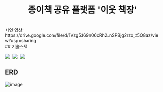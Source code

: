 <h1 align="center">종이책 공유 플랫폼 '이웃 책장'</h1><br>
시연 영상: https://drive.google.com/file/d/1Vzg5369n06cRh2JnSPBjg2rzx_z5Q8az/view?usp=sharing
<br>
## 기술스택
<p>
  <img src="https://img.shields.io/badge/-SpringBoot-blue"/>&nbsp
  <img src="https://img.shields.io/badge/-JPA-red"/>&nbsp
  <img src="https://img.shields.io/badge/-Oracle-yellow"/>&nbsp
</p>

## ERD
  ![image](https://user-images.githubusercontent.com/66463773/231548087-e18c72ce-c061-4a24-87ee-f5c6860eacfa.png)
